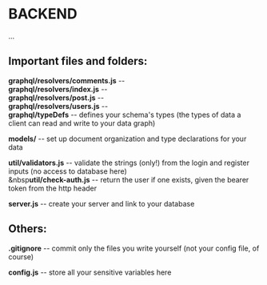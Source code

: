 # BACKEND

...


## Important files and folders:

**graphql/resolvers/comments.js** -- \
**graphql/resolvers/index.js** -- \
**graphql/resolvers/post.js** -- \
**graphql/resolvers/users.js** -- \
**graphql/typeDefs** -- defines your schema's types (the types of data a client can read and write to your data graph)

**models/** -- set up document organization and type declarations for your data

**util/validators.js** -- validate the strings (only!) from the login and register inputs (no access to database here)\
&nbsp**util/check-auth.js** -- return the user if one exists, given the bearer token from the http header

**server.js** -- create your server and link to your database


## Others:

**.gitignore** -- commit only the files you write yourself (not your config file, of course)

**config.js** -- store all your sensitive variables here